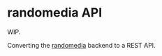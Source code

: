 # randomedia API

WIP.

Converting the [randomedia](https://github.com/zanetaylor/randomedia) backend to a REST API.
